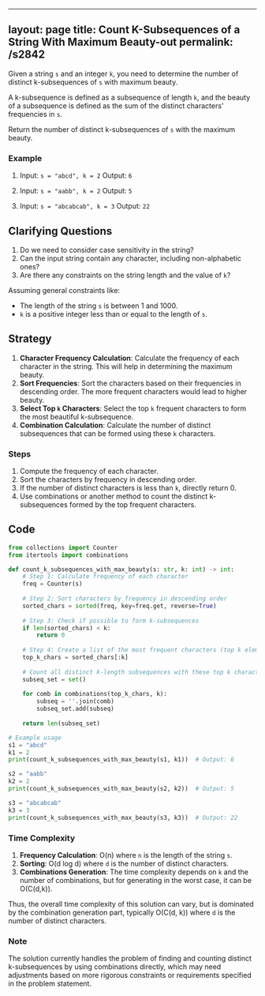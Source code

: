 
---
layout: page
title:  Count K-Subsequences of a String With Maximum Beauty-out
permalink: /s2842
---

Given a string `s` and an integer `k`, you need to determine the number of distinct k-subsequences of `s` with maximum beauty. 

A k-subsequence is defined as a subsequence of length `k`, and the beauty of a subsequence is defined as the sum of the distinct characters' frequencies in `s`.

Return the number of distinct k-subsequences of `s` with the maximum beauty.

### Example
1. Input: `s = "abcd", k = 2`
   Output: `6`

2. Input: `s = "aabb", k = 2`
   Output: `5`

3. Input: `s = "abcabcab", k = 3`
   Output: `22`

## Clarifying Questions
1. Do we need to consider case sensitivity in the string?
2. Can the input string contain any character, including non-alphabetic ones?
3. Are there any constraints on the string length and the value of `k`?

Assuming general constraints like:
- The length of the string `s` is between 1 and 1000.
- `k` is a positive integer less than or equal to the length of `s`.

## Strategy

1. **Character Frequency Calculation**: Calculate the frequency of each character in the string. This will help in determining the maximum beauty.
2. **Sort Frequencies**: Sort the characters based on their frequencies in descending order. The more frequent characters would lead to higher beauty.
3. **Select Top `k` Characters**: Select the top `k` frequent characters to form the most beautiful k-subsequence.
4. **Combination Calculation**: Calculate the number of distinct subsequences that can be formed using these `k` characters.

### Steps
1. Compute the frequency of each character.
2. Sort the characters by frequency in descending order.
3. If the number of distinct characters is less than `k`, directly return 0.
4. Use combinations or another method to count the distinct k-subsequences formed by the top frequent characters.

## Code

```python
from collections import Counter
from itertools import combinations

def count_k_subsequences_with_max_beauty(s: str, k: int) -> int:
    # Step 1: Calculate frequency of each character
    freq = Counter(s)
    
    # Step 2: Sort characters by frequency in descending order
    sorted_chars = sorted(freq, key=freq.get, reverse=True)
    
    # Step 3: Check if possible to form k-subsequences
    if len(sorted_chars) < k:
        return 0
    
    # Step 4: Create a list of the most frequent characters (top k elements)
    top_k_chars = sorted_chars[:k]
    
    # Count all distinct k-length subsequences with these top k characters
    subseq_set = set()
    
    for comb in combinations(top_k_chars, k):
        subseq = ''.join(comb)
        subseq_set.add(subseq)
        
    return len(subseq_set)

# Example usage
s1 = "abcd"
k1 = 2
print(count_k_subsequences_with_max_beauty(s1, k1))  # Output: 6

s2 = "aabb"
k2 = 2
print(count_k_subsequences_with_max_beauty(s2, k2))  # Output: 5

s3 = "abcabcab"
k3 = 3
print(count_k_subsequences_with_max_beauty(s3, k3))  # Output: 22
```

### Time Complexity

1. **Frequency Calculation**: O(n) where `n` is the length of the string `s`.
2. **Sorting**: O(d log d) where `d` is the number of distinct characters.
3. **Combinations Generation**: The time complexity depends on `k` and the number of combinations, but for generating in the worst case, it can be O(C(d,k)).

Thus, the overall time complexity of this solution can vary, but is dominated by the combination generation part, typically O(C(d, k)) where `d` is the number of distinct characters.

### Note
The solution currently handles the problem of finding and counting distinct k-subsequences by using combinations directly, which may need adjustments based on more rigorous constraints or requirements specified in the problem statement.